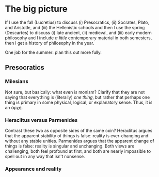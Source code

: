 # The big picture

If I use the fall (Lucretius) to discuss (i) Presocratics, (ii) Socrates, Plato, and Aristotle, and (iii) the Hellenistic schools and then I use the spring (Descartes) to discuss (i) late ancient, (ii) medieval, and (iii) early modern philosophy and I include *a little* contemporary material in both semesters, then I get a history of philosophy in the year.

One job for the summer: plan this out more fully.

## Presocratics

### Milesians

Not sure, but basically: what even is monism? Clarify that they are not saying that everything is (literally) *one thing*, but rather that perhaps one thing is primary in some physical, logical, or explanatory sense. Thus, it is an ἀρχή.

### Heraclitus versus Parmenides

Contrast these two as opposite sides of the same coin? Heraclitus argues that the apparent stability of things is false: reality is ever-changing and without any stable unities. Parmenides argues that the apparent change of things is false: reality is singular and unchanging. Both views are challenging, both feel profound at first, and both are nearly impossible to spell out in any way that isn't nonsense.

### Appearance and reality


